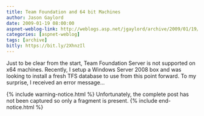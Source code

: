 ```yaml
---
title: Team Foundation and 64 bit Machines
author: Jason Gaylord
date: 2009-01-19 08:00:00
aspnet-weblog-link: http://weblogs.asp.net/jgaylord/archive/2009/01/19/team-foundation-and-64-bit-machines.aspx
categories: [aspnet-weblog]
tags: [archive]
bitly: https://bit.ly/2XhnzIl
---
```


Just to be clear from the start, Team Foundation Server is not supported on x64 machines. Recently, I setup a Windows Server 2008 box and was looking to install a fresh TFS database to use from this point forward. To my surprise, I received an error message...

{% include warning-notice.html %}
Unfortunately, the complete post has not been captured so only a fragment is present.
{% include end-notice.html %}